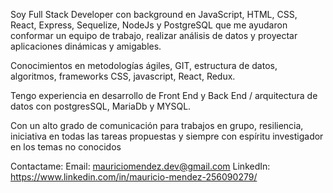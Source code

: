 
Soy Full Stack Developer con background en JavaScript, HTML, CSS, React, Express, Sequelize, NodeJs y PostgreSQL que me ayudaron conformar un equipo de trabajo, realizar análisis de datos y proyectar aplicaciones dinámicas y amigables.

Conocimientos en metodologías ágiles, GIT, estructura de datos, algoritmos, frameworks CSS, javascript, React, Redux.

Tengo experiencia en desarrollo de Front End y Back End / arquitectura de datos con postgresSQL, MariaDb y MYSQL.

Con un alto grado de comunicación para trabajos en grupo, resiliencia, iniciativa en todas las tareas propuestas y siempre con espíritu investigador en los temas no conocidos

Contactame: 
Email: mauriciomendez.dev@gmail.com 
LinkedIn: https://www.linkedin.com/in/mauricio-mendez-256090279/
 
